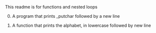 This readme is for functions and nested loops

0. A program that prints _putchar followed by a new line

1. A function that prints the alphabet, in lowercase followed by new line


